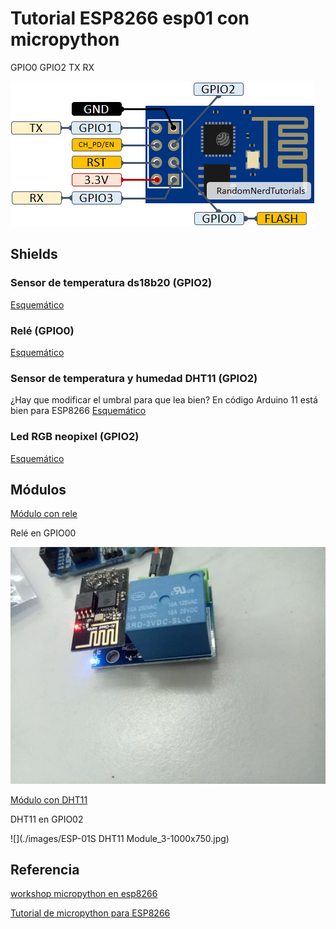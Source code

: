 # Tutorial ESP8266 esp01 con micropython

GPIO0
GPIO2
TX
RX


![](./images/ESP-01-ESP8266-pinout-gpio-pin.png)

## Shields

### Sensor de temperatura ds18b20 (GPIO2)

[Esquemático](https://github.com/IOT-MCU/ESP-01-01S-DS18B20-v1.0/blob/master/ESP-01S%20DS18B20%20v1.0%20sch.pdf)

### Relé (GPIO0)

[Esquemático](https://github.com/IOT-MCU/ESP-01S-Relay-v4.0/blob/master/ESP-01S%20Relay%20v4.0.pdf)

### Sensor de temperatura y humedad DHT11 (GPIO2)
¿Hay que modificar el umbral para que lea bien? En código Arduino 11 está bien para ESP8266
[Esquemático](https://github.com/IOT-MCU/ESP-01S-DHT11-v1.0)

### Led RGB neopixel (GPIO2)

[Esquemático](https://github.com/IOT-MCU/ESP-01S-RGB-LED-v1.0/blob/master/ESP-01S%20RGB%20LED%20v1.0.zip)

## Módulos

[Módulo con rele](https://www.instructables.com/ESP0101S-RELAY-MODULE-TUTORIAL/)

Relé en GPIO00

![](./images/ModuloRele.jpg)

[Módulo con DHT11](https://www.makerfabs.com/esp-01-dht11-module.html)

DHT11 en GPIO02

![](./images/ESP-01S DHT11 Module_3-1000x750.jpg)

## Referencia

[workshop micropython en esp8266](https://micropython-on-esp8266-workshop.readthedocs.io/en/latest/basics.html)

[Tutorial  de micropython para ESP8266](https://docs.micropython.org/en/latest/esp8266/tutorial/index.html#esp8266-tutorial)
